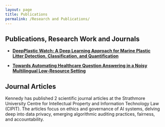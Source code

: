 ```yaml
---
layout: page
title: Publications
permalink: /Research and Publications/
---
```


## Publications, Research Work and Journals

- [**DeepPlastic Watch:  A Deep Learning Approach for Marine Plastic Litter Detection, Classification, and Quantification**](https://deeplearningindaba.com/2023/poster-submissions/)


- [**Towards Automating Healthcare Question Answering in a Noisy Multilingual Low-Resource Setting**](https://deeplearningindaba.com/2022/indaba/posters/)


## Journal Articles

Kennedy has published 2 scientific journal articles at the Strathmore University Centre for Intellectual Property and Information Technology Law (CIPIT). The articles focus on ethics and governance of AI systems,  delving deep into data privacy, emerging algorithmic auditing practices, fairness, and accountability.

